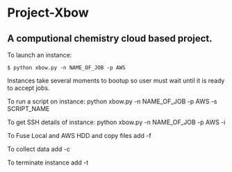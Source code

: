 # Project-Xbow

## A computional chemistry cloud based project.

To launch an instance: 

    $ python xbow.py -n NAME_OF_JOB -p AWS

Instances take several moments to bootup so user must wait until it is ready to accept jobs.

To run a script on instance: python xbow.py -n NAME_OF_JOB -p AWS -s SCRIPT_NAME

To get SSH details of instance: python xbow.py -n NAME_OF_JOB -p AWS -i

To Fuse Local and AWS HDD and copy files add -f

To collect data add -c

To terminate instance add -t 
